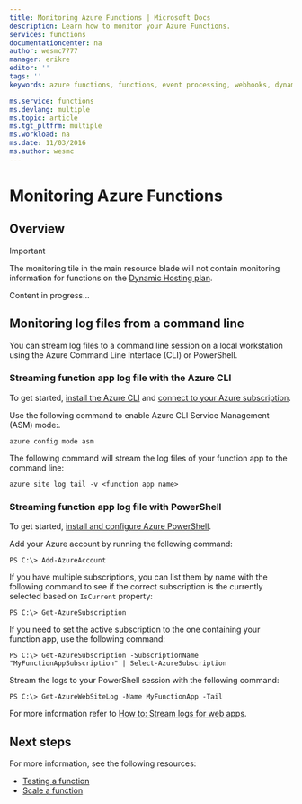 ```yaml
---
title: Monitoring Azure Functions | Microsoft Docs
description: Learn how to monitor your Azure Functions.
services: functions
documentationcenter: na
author: wesmc7777
manager: erikre
editor: ''
tags: ''
keywords: azure functions, functions, event processing, webhooks, dynamic compute, serverless architecture

ms.service: functions
ms.devlang: multiple
ms.topic: article
ms.tgt_pltfrm: multiple
ms.workload: na
ms.date: 11/03/2016
ms.author: wesmc
---
```


# Monitoring Azure Functions

## Overview

> [!IMPORTANT]
> The monitoring tile in the main resource blade will not contain monitoring information for functions on the [Dynamic Hosting plan](functions-overview.md#pricing).


 
Content in progress...


## Monitoring log files from a command line


You can stream log files to a command line session on a local workstation using the Azure Command Line Interface (CLI) or PowerShell.

### Streaming function app log file with the Azure CLI

To get started, [install the Azure CLI](../xplat-cli-install.md) and [connect to your Azure subscription](../xplat-cli-connect.md).

Use the following command to enable Azure CLI Service Management (ASM) mode:.

	azure config mode asm

The following command will stream the log files of your function app to the command line:

	azure site log tail -v <function app name>

### Streaming function app log file with PowerShell

To get started, [install and configure Azure PowerShell](../powershell-install-configure.md).

Add your Azure account by running the following command:

	PS C:\> Add-AzureAccount

If you have multiple subscriptions, you can list them by name with the following command to see if the correct subscription is the currently selected based on `IsCurrent` property:

	PS C:\> Get-AzureSubscription

If you need to set the active subscription to the one containing your function app, use the following command:

	PS C:\> Get-AzureSubscription -SubscriptionName "MyFunctionAppSubscription" | Select-AzureSubscription

Stream the logs to your PowerShell session with the following command:

	PS C:\> Get-AzureWebSiteLog -Name MyFunctionApp -Tail

For more information refer to [How to: Stream logs for web apps](../app-service-web/web-sites-enable-diagnostic-log.md#streamlogs). 

## Next steps
For more information, see the following resources:

* [Testing a function](functions-test-a-function.md)
* [Scale a function](functions-scale.md)

